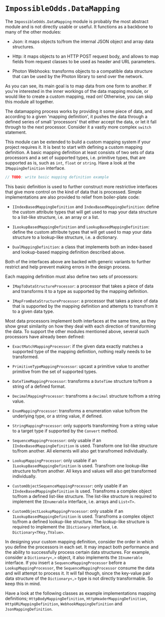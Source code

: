 # `ImpossibleOdds.DataMapping`
The `ImpossibleOdds.DataMapping` module is probably the most abstract module and is not directly usable or useful. It functions as a backbone to many of the other modules:

* Json: it maps objects to/from the internal JSON object and array data structures.

* Http: it maps objects to an HTTP POST request body, and allows to map fields from request classes to be used as header and URL parameters.

* Photon Webhooks: transforms objects to a compatible data structure that can be used by the Photon library to send over the network.

As you can see, its main goal is to map data from one form to another. If you're interested in the inner workings of the data mapping module, or would like to create a custom mapping, read on! Otherwise, you can skip this module all together.

The datamapping process works by providing it some piece of data, and according to a given 'mapping definition', it pushes the data through a defined series of small 'processors' that either accept the data, or let it fall through to the next processor. Consider it a vastly more complex `switch` statement.

This module can be extended to build a custom mapping system if your project requires it. It is best to start with defining a custom mapping definition. A basic mapping definition at least consists of two sets of data processors and a set of supported types, i.e. primitive types, that are supported as is, such as `int`, `float` or `string`. Have a look at the `IMappingDefinition` interface.

```csharp
// TODO: write basic mapping definition example
```

This basic definition is used to further construct more restrictive interfaces that give more control on the kind of data that is processed. Simple implementations are also provided to relief from boiler-plate code:

* `IIndexBasedMappingDefinition` and `IndexBasedMappingDefinition`: define the custom attribute types that will get used to map your data structure to a list-like structure, i.e. an array or a list.

* `ILookupBasedMappingDefinition` and `LookupBasedMappingDefinition`: define the custom attribute types that will get used to map your data structure to a lookup-like structure, i.e. a dictionary.

* `DualMappingDefinition`: a class that implements both an index-based and lookup-based mapping definition described above.

Both of the interfaces above are backed with generic variants to further restrict and help prevent making errors in the design process.

Each mapping definition must also define two sets of processors:

* `IMapToDataStructureProcessor`: a processor that takes a piece of data and transforms it to a type as supported by the mapping definition.

* `IMapFromDataStructureProcessor`: a processor that takes a piece of data that is supported by the mapping definition and attempts to transfrom it to a given data type.

Most data processors implement both interfaces at the same time, as they show great similarity on how they deal with each direction of transforming the data. To support the other modules mentioned above, several such processors have already been defined:

* `ExactMatchMappingProcessor`: if the given data exactly matches a supported type of the mapping definition, nothing really needs to be transformed.

* `PrimitiveTypeMappingProcessor`: upcast a primitive value to another primitive from the set of supported types.

* `DateTimeMappingProcessor`: transforms a `DateTime` structure to/from a string of a defined format.

* `DecimalMappingProcessor`: transfroms a `decimal` structure to/from a string value.

* `EnumMappingProcessor`: transforms a enumeration value to/from the underlying type, or a string value, if defined.

* `StringMappingProcessor`: only supports transforming from a string value to a target type if supported by the `Convert` method.

* `SequenceMappingProcessor`: only usable if an `IIndexBasedMappingDefinition` is used. Transform one list-like structure to/from another. All elements will also get transfromed individually.

* `LookupMappingProcessor`: only usable if an `ILookupBasedMappingDefinition` is used. Transfrom one lookup-like structure to/from another. All keys and values will also get transformed individually.

* `CustomObjectSequenceMappingProcessor`: only usable if an `IIndexBasedMappingDefinition` is used. Transfroms a complex object to/from a defined list-like structure. The list-like structure is required to implement the `IEnumerable` interface, i.e. arrays and `List<T>`.

* `CustomObjectLookupMappingProcessor`: only usable if an `ILookupBasedMappingDefinition` is used. Transfroms a complex object to/from a defined lookup-like structure. The lookup-like structure is required to implement the `IDictionary` interface, i.e. `Dictionary<TKey,TValue>`.

In designing your custom mapping definition, consider the order in which you define the processors in each set. It may impact both performance and the ability to successfully process certain data structures. For example, consider a `Dictionary<,>` object, it also implements the `IEnumerable` interface. If you insert a `SequenceMappingProcessor` before a `LookupMappingProcessor`, the `SequenceMappingProcessor` consume the data and will attempt to process it. It will fail though, since the key-value pair data structure of the `Dictionary<,>` type is not directly transformable. So keep this in mind.

Have a look at the following classes as example implementations mapping definitions; `HttpBodyMappingDefinition`, `HttpHeaderMappingDefinition`, `HttpURLMappingDefinition`, `WebhookMappingDefinition` and `JsonMappingDefinition`.
